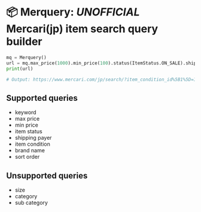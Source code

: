 📦 Merquery: *UNOFFICIAL* Mercari(jp) item search query builder
========================

```python
mq = Merquery()
url = mq.max_price(1000).min_price(100).status(ItemStatus.ON_SALE).shipping_payer(ShippingPayer.SELLER).condition(ItemCondition.NEW).order(ItemOrder.LIKES).keyword('秋本帆華').build()
print(url)

# Output: https://www.mercari.com/jp/search/?item_condition_id%5B1%5D=1&status_on_sale=1&shipping_payer_id%5B2%5D=1&keyword=%E7%A7%8B%E6%9C%AC%E5%B8%86%E8%8F%AF&sort_order=like_desc&max_price=1000&min_price=100
```

## Supported queries

- keyword
- max price
- min price
- item status
- shipping payer
- item condition
- brand name
- sort order

## Unsupported queries

- size
- category
- sub category

